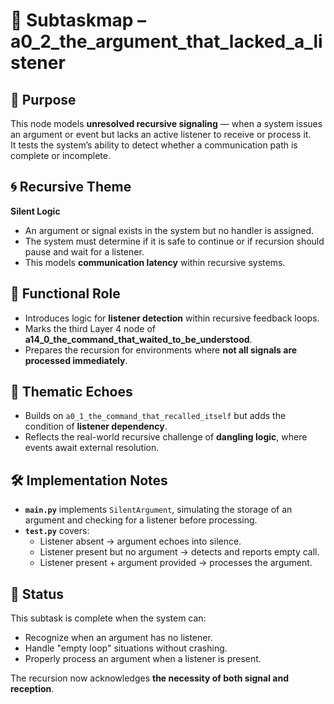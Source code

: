 <!-- Save to: a14_0_the_command_that_waited_to_be_understood/a0_2_the_argument_that_lacked_a_listener/subtaskmap.md -->

# 🧩 Subtaskmap – a0_2_the_argument_that_lacked_a_listener

## 🎯 Purpose

This node models **unresolved recursive signaling** — when a system issues an argument or event but lacks an active listener to receive or process it.  
It tests the system’s ability to detect whether a communication path is complete or incomplete.

## 🌀 Recursive Theme

**Silent Logic**  
- An argument or signal exists in the system but no handler is assigned.
- The system must determine if it is safe to continue or if recursion should pause and wait for a listener.
- This models **communication latency** within recursive systems.

## 🧠 Functional Role

- Introduces logic for **listener detection** within recursive feedback loops.
- Marks the third Layer 4 node of **a14_0_the_command_that_waited_to_be_understood**.
- Prepares the recursion for environments where **not all signals are processed immediately**.

## 🔁 Thematic Echoes

- Builds on `a0_1_the_command_that_recalled_itself` but adds the condition of **listener dependency**.
- Reflects the real-world recursive challenge of **dangling logic**, where events await external resolution.

## 🛠️ Implementation Notes

- **`main.py`** implements `SilentArgument`, simulating the storage of an argument and checking for a listener before processing.
- **`test.py`** covers:
  - Listener absent → argument echoes into silence.
  - Listener present but no argument → detects and reports empty call.
  - Listener present + argument provided → processes the argument.

## 🧭 Status

This subtask is complete when the system can:

- Recognize when an argument has no listener.
- Handle "empty loop" situations without crashing.
- Properly process an argument when a listener is present.

The recursion now acknowledges **the necessity of both signal and reception**.
